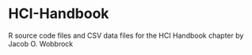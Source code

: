 # HCI-Handbook
R source code files and CSV data files for the HCI Handbook chapter by Jacob O. Wobbrock
